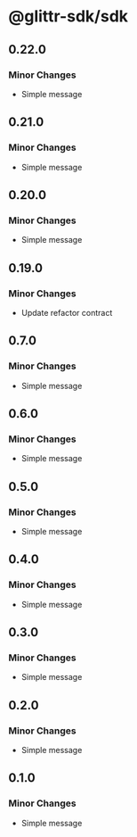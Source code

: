 # @glittr-sdk/sdk

## 0.22.0

### Minor Changes

- Simple message

## 0.21.0

### Minor Changes

- Simple message

## 0.20.0

### Minor Changes

- Simple message

## 0.19.0

### Minor Changes

- Update refactor contract

## 0.7.0

### Minor Changes

- Simple message

## 0.6.0

### Minor Changes

- Simple message

## 0.5.0

### Minor Changes

- Simple message

## 0.4.0

### Minor Changes

- Simple message

## 0.3.0

### Minor Changes

- Simple message

## 0.2.0

### Minor Changes

- Simple message

## 0.1.0

### Minor Changes

- Simple message
